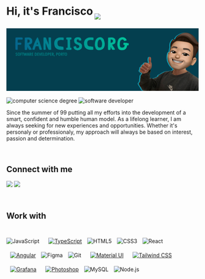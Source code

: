 <h1><p>Hi, it's Francisco<img src="https://media.giphy.com/media/3eIDBeFtHy8AIQoq96/giphy.gif" width="50px" style="margin-left: 4px; margin-bottom: -12px"></p></h1>

<img src="github-banner.png" alt="banner placeholder"/>

<p><img src="https://img.shields.io/badge/Computer%20Science-FCUP-9cf" alt="computer science degree"> <img src="https://img.shields.io/badge/Software%20Developer-TheLoop-blue" alt="software developer"></p>


<p>Since the summer of 99 putting all my efforts into the development of a smart, confident and humble human model. As a lifelong learner, I am always seeking for new experiences and opportunities. Whether it's personaly or professionaly, my approach will always be based on interest, passion and determination.</p><br/>


<h2>Connect with me</h2>

<p align = "center">
 
[<img src="https://img.shields.io/badge/linktree-1de9b6?style=for-the-badge&logo=linktree&logoColor=white" />](https://linktr.ee/franciscorg7)
[<img src="https://img.shields.io/badge/linkedin-%230077B5.svg?&style=for-the-badge&logo=linkedin&logoColor=white" />](https://www.linkedin.com/in/francisco-gon%C3%A7alves-a028b0190/)

</p>

<br>

<h2>Work with</h2>

<br>

<div>  
<img style="margin-right: 10px" src="https://profilinator.rishav.dev/skills-assets/javascript-original.svg" alt="JavaScript" height="50" />
<a href="https://www.typescriptlang.org/" target="_blank"><img style="margin: 10px" src="https://profilinator.rishav.dev/skills-assets/typescript-original.svg" alt="TypeScript" height="50" /></a>  
<img style="margin-right: 10px" src="https://profilinator.rishav.dev/skills-assets/html5-original-wordmark.svg" alt="HTML5" height="50" />  
<img style="margin-right: 10px" src="https://profilinator.rishav.dev/skills-assets/css3-original-wordmark.svg" alt="CSS3" height="50" />    
<img style="margin-right: 10px" src="https://profilinator.rishav.dev/skills-assets/react-original-wordmark.svg" alt="React" height="50" />
<a href="https://angular.io/" target="_blank"><img style="margin: 10px" src="https://profilinator.rishav.dev/skills-assets/angularjs-original.svg" alt="Angular" height="50" /></a> 
<img style="margin-right: 10px" src="https://profilinator.rishav.dev/skills-assets/figma-icon.svg" alt="Figma" height="50" />  
<img style="margin-right: 10px" src="https://profilinator.rishav.dev/skills-assets/git-scm-icon.svg" alt="Git" height="50" />  
<a href="https://mui.com/" target="_blank"><img style="margin: 10px" src="https://profilinator.rishav.dev/skills-assets/mui.png" alt="Material UI" height="50" /></a>  
<a href="https://www.tailwindcss.com/" target="_blank"><img style="margin: 10px" src="https://profilinator.rishav.dev/skills-assets/tailwindcss.svg" alt="Tailwind CSS" height="50" /></a>  
<a href="https://grafana.com/" target="_blank"><img style="margin: 10px" src="https://profilinator.rishav.dev/skills-assets/grafana.png" alt="Grafana" height="50" /></a>  
<a href="https://www.adobe.com/in/products/photoshop.html" target="_blank"><img style="margin: 10px" src="https://profilinator.rishav.dev/skills-assets/photoshop-plain.svg" alt="Photoshop" height="50" /></a> 
<img style="margin-right: 10px" src="https://profilinator.rishav.dev/skills-assets/mysql-original-wordmark.svg" alt="MySQL" height="50" />   
<img style="margin-right: 10px" src="https://profilinator.rishav.dev/skills-assets/nodejs-original-wordmark.svg" alt="Node.js" height="50" />  
</div>  
